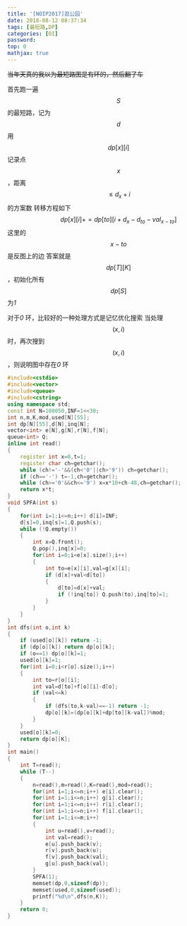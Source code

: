 ```yaml
---
title: '[NOIP2017]逛公园'
date: 2018-08-12 08:37:34
tags: [最短路,DP]
categories: [OI]
password:
top: 0
mathjax: true
---
```

~~当年天真的我以为最短路图是有环的，然后翻了车~~

首先跑一遍$$S$$的最短路，记为$$d$$
用$$dp\left [ x \right ][i]$$记录点$$x$$，距离$$\leq d_{x}+i$$的方案数
转移方程如下
$$
dp\left [ x \right ]\left [ i \right ]+=dp\left [ to \right ]\left [ i+d_{x}-d_{to}-val_{x-to} \right ]
$$
这里的$$x-to$$是反图上的边
答案就是$$dp\left [ T \right ]\left [ K \right ]$$，初始化所有$$dp\left [ S \right ]$$为*1*

对于*0* 环，比较好的一种处理方式是记忆优化搜索
当处理$$\left ( x,i \right )$$时，再次搜到$$\left ( x,i \right )$$，则说明图中存在*0* 环
<!--more-->
```c++
#include<cstdio>
#include<vector>
#include<queue>
#include<cstring>
using namespace std;
const int N=100050,INF=1<<30;
int n,m,K,mod,used[N][55];
int dp[N][55],d[N],inq[N];
vector<int> e[N],g[N],r[N],f[N];
queue<int> Q;
inline int read()
{
    register int x=0,t=1;
    register char ch=getchar();
    while (ch!='-'&&(ch<'0'||ch>'9')) ch=getchar();
    if (ch=='-') t=-1,ch=getchar();
    while (ch>='0'&&ch<='9') x=x*10+ch-48,ch=getchar();
    return x*t;
}
void SPFA(int s)
{
    for(int i=1;i<=n;i++) d[i]=INF;
    d[s]=0,inq[s]=1,Q.push(s);
    while (!Q.empty())
    {
        int x=Q.front();
        Q.pop(),inq[x]=0;
        for(int i=0;i<e[x].size();i++)
        {
            int to=e[x][i],val=g[x][i];
            if (d[x]+val<d[to])
            {
                d[to]=d[x]+val;
                if (!inq[to]) Q.push(to),inq[to]=1;
            }
        } 
    }	
}
int dfs(int o,int k)
{
    if (used[o][k]) return -1;
    if (dp[o][k]) return dp[o][k];
    if (o==1) dp[o][k]=1;
    used[o][k]=1; 
    for(int i=0;i<r[o].size();i++)
    {
        int to=r[o][i];
        int val=d[to]+f[o][i]-d[o];
        if (val<=k)
        {
            if (dfs(to,k-val)==-1) return -1;
            dp[o][k]=(dp[o][k]+dp[to][k-val])%mod;
        }
    }
    used[o][k]=0;
    return dp[o][K];
}
int main()
{
    int T=read();
    while (T--)
    {
        n=read(),m=read(),K=read(),mod=read(); 
        for(int i=1;i<=n;i++) e[i].clear();
        for(int i=1;i<=n;i++) g[i].clear();
        for(int i=1;i<=n;i++) r[i].clear();
        for(int i=1;i<=n;i++) f[i].clear();
        for(int i=1;i<=m;i++) 
        {
            int u=read(),v=read();
            int val=read();
            e[u].push_back(v);
            r[v].push_back(u);
            f[v].push_back(val);
            g[u].push_back(val); 
        }
        SPFA(1);
        memset(dp,0,sizeof(dp));
        memset(used,0,sizeof(used));
        printf("%d\n",dfs(n,K));
    }
    return 0;
} 
```

